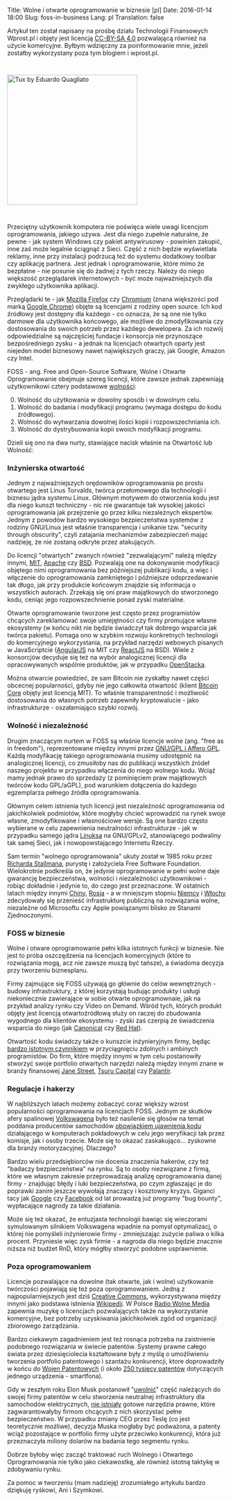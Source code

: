 Title: Wolne i otwarte oprogramowanie w biznesie [pl]
Date: 2016-01-14 18:00
Slug: foss-in-business
Lang: pl
Translation: false

Artykuł ten został napisany na prośbę działu Technologii Finansowych Wprost.pl i objęty jest licencją [CC-BY-SA 4.0](https://creativecommons.org/licenses/by-sa/4.0/deed.pl) pozwalającą również na użycie komercyjne. Byłbym wdzięczny za poinformowanie mnie, jeżeli zostałby wykorzystany poza tym blogiem i wprost.pl.

<a href="https://www.flickr.com/photos/duhhquagliato/4478349112/">
  <img title="Tux by Eduardo Quagliato" class="article-img" src="/images/10_foss/logo.jpg" style="width: 300px; height: auto; margin: 2em auto;">
</a>

Przeciętny użytkownik komputera nie poświęca wiele uwagi licencjom oprogramowania, jakiego używa. Jest dla niego zupełnie naturalne, że pewne - jak system Windows czy pakiet antywirusowy - powinien zakupić, inne zaś może legalnie ściągnąć z Sieci. Część z nich będzie wyświetlała reklamy, inne przy instalacji podrzucą też do systemu dodatkowy toolbar czy aplikację partnera. Jest jednak i oprogramowanie, które mimo że bezpłatne - nie posunie się do żadnej z tych rzeczy. Należy do niego większość przeglądarek internetowych - być może najważniejszych dla zwykłego użytkownika aplikacji.

Przeglądarki te - jak [Mozilla Firefox](https://firefox.com/) czy [Chromium](https://www.chromium.org/) (znana większości pod marką [Google Chrome](https://www.google.pl/chrome/browser/desktop/)) objęte są licencjami z rodziny open source. Ich kod źródłowy jest dostępny dla każdego - co oznacza, że są one nie tylko darmowe dla użytkownika końcowego, ale możliwe do zmodyfikowania czy dostosowania do swoich potrzeb przez każdego dewelopera. Za ich rozwój odpowiedzialne są najczęściej fundacje i konsorcja nie przynoszące bezpośredniego zysku - a jednak na licencjach otwartych oparty jest niejeden model biznesowy nawet największych graczy, jak Google, Amazon czy Intel.

FOSS - ang. Free and Open-Source Software, Wolne i Otwarte Oprogramowanie obejmuje szereg licencji, które zawsze jednak zapewniają użytkownikowi cztery podstawowe [wolności](https://www.gnu.org/philosophy/free-sw.pl.html):

0. Wolność do użytkowania w dowolny sposób i w dowolnym celu.
1. Wolność do badania i modyfikacji programu (wymaga dostępu do kodu źródłowego).
2. Wolność do wytwarzania dowolnej ilości kopii i rozpowszechniania ich.
3. Wolność do dystrybuowania kopii swoich modyfikacji programu.

Dzieli się ono na dwa nurty, stawiające nacisk właśnie na Otwartość lub Wolność:

### Inżynierska otwartość

Jednym z najważniejszych orędowników oprogramowania po prostu otwartego jest Linus Torvalds, twórca przełomowego dla technologii i biznesu jądra systemu Linux. Głównym motywem do otworzenia kodu jest dla niego kunszt techniczny - nic nie gwarantuje tak wysokiej jakości oprogramowania jak przejrzenie go przez kilku niezależnych ekspertów. Jednym z powodów bardzo wysokiego bezpieczeństwa systemów z rodziny GNU/Linux jest właśnie transparencja i unikanie tzw. "security through obscurity", czyli zatajania mechanizmów zabezpieczeń mając nadzieję, że nie zostaną odkryte przez atakujących.

Do licencji "otwartych" zwanych również "zezwalającymi" należą między innymi, [MIT](https://opensource.org/licenses/MIT), [Apache](https://opensource.org/licenses/Apache-2.0) czy [BSD](https://opensource.org/licenses/BSD-3-Clause). Pozwalają one na dokonywanie modyfikacji objętego nimi oprogramowania bez późniejszej publikacji kodu, a więc i włączenie do oprogramowania zamkniętego i późniejsze odsprzedawanie tak długo, jak przy produkcie końcowym znajdzie się informacja o wszystkich autorach. Zrzekają się oni praw majątkowych do stworzonego kodu, ceniąc jego rozpowszechnienie ponad zyski materialne.

Otwarte oprogramowanie tworzone jest często przez programistów chcących zareklamować swoje umiejętności czy firmy promujące własne ekosystemy (w końcu nikt nie będzie świadczył tak dobrego wsparcia jak twórca pakietu). Pomaga ono w szybkim rozwoju konkretnych technologii do komercyjnego wykorzystania, na przykład narzędzi webowych pisanych w JavaScriptcie ([AngularJS](https://angularjs.org/) na MIT czy [ReactJS](https://facebook.github.io/react/) na BSD). Wiele z konsorcjów decyduje się też na wybór analogicznej licencji dla opracowywanych wspólnie produktów, jak w przypadku [OpenStacka](https://www.openstack.org/).

Można otwarcie powiedzieć, że sam Bitcoin nie zyskałby nawet części obcecnej popularności, gdyby nie jego całkowita otwartość (klient [Bitcoin Core](https://github.com/bitcoin/bitcoin) objęty jest licencją MIT). To właśnie transparentność i możliwość dostosowania do własnych potrzeb zapewniły kryptowalucie - jako infrastrukturze - oszałamiająco szybki rozwój.

### Wolność i niezależność

Drugim znaczącym nurtem w FOSS są właśnie licencje wolne (ang. "free as in freedom"), reprezentowane między innymi przez [GNU/GPL i Affero GPL](https://www.gnu.org/licenses/licenses.pl.html). Każdą modyfikację takiego oprogramowania musimy udostępnić na analogicznej licencji, co zmusiłoby nas do publikacji wszystkich źródeł naszego projektu w przypadku włączenia do niego wolnego kodu. Wciąż mamy jednak prawo do sprzedaży (z pominięciem praw majątkowych twórców kodu GPL/aGPL), pod warunkiem dołączenia do każdego egzemplarza pełnego źródła oprogramowania.

Głównym celem istnienia tych licencji jest niezależność oprogramowania od jakichkolwiek podmiotów, które mogłyby chcieć wprowadzić na rynek swoje własne, zmodyfikowane i własnościowe wersje. Są one bardzo często wybierane w celu zapewnienia neutralności infrastrukturze - jak w przypadku samego jądra [Linuksa](https://www.kernel.org/category/faq.html) na GNU/GPLv2, stanowiącego podwaliny tak samej Sieci, jak i nowopowstającego Internetu Rzeczy.

Sam termin "wolnego oprogramowania" ukuty został w 1985 roku przez [Richarda Stallmana](https://www.gnu.org/gnu/initial-announcement.html), purystę i założyciela Free Software Foundation. Wielokrotnie podkreśla on, że jedynie oprogramowanie w pełni wolne daje gwarancję bezpieczeństwa, wolności i niezależności użytkownikowi - robiąc dokładnie i jedynie to, do czego jest przeznaczone. W ostatnich latach między innymi [Chiny](http://qz.com/505383/a-first-look-at-the-chinese-operating-system-the-government-wants-to-replace-windows/), [Rosja](http://www.astra-linux.com/sertivikat.html) - a w mniejszym stopniu [Niemcy](http://www.itworld.com/article/2716115/operating-systems/switching-to-linux-saves-munich-over--11-million.html) i [Włochy](http://www.networkworld.com/article/2984318/opensource-subnet/forza-open-source-italian-military-to-adopt-libreoffice.html) zdecydowały się przenieść infrastrukturę publiczną na rozwiązania wolne, niezależne od Microsoftu czy Apple powiązanymi blisko ze Stanami Zjednoczonymi.

### FOSS w biznesie

Wolne i otware oprogramowanie pełni kilka istotnych funkcji w biznesie. Nie jest to próba oszczędzenia na licencjach komercyjnych (które to rozwiązania mogą, acz nie zawsze muszą być tańsze), a świadoma decyzja przy tworzeniu biznesplanu.

Firmy zajmujące się FOSS używają go głównie do celów wewnętrznych - budowy infrastruktury, z której korzystają budując produkty i usługi niekoniecznie zawierające w sobie otwarte oprogramownaie, jak na przykład analizy rynku czy Video on Demand. Wśród tych, których produkt objęty jest licencją otwartoźródłową służy on raczej do zbudowania wygodnego dla klientów ekosystemu - zyski zaś czerpią ze świadczenia wsparcia do niego (jak [Canonical](http://www.canonical.com/) czy [Red Hat](https://www.redhat.com/)).

Otwartość kodu świadczy także o kunszcie inżynieryjnym firmy, będąc [bardzo istotnym czynnikiem](https://blog.intercom.io/inbound-recruiting-engineers/) w przyciągnięciu zdolnych i ambinych programistów. Do firm, które między innymi w tym celu postanowiły stworzyć swoje portfolio otwartych narzędzi należą między innymi znane w branży finansowej [Jane Street](https://github.com/janestreet), [Tsuru Capital](https://github.com/tsurucapital) czy [Palantir](https://palantir.github.io).

### Regulacje i hakerzy

W najbliższych latach możemy zobaczyć coraz większy wzrost popularności oprogramowania na licencjach FOSS. Jednym ze skutków afery spalinowej [Volkswagena](http://www.consumerreports.org/cro/cars/vw--audi-cited-by-epa-for-cheating-on-diesel-emissions-tests) było też nasilenie się głosów na temat poddania producentów samochodów [obowiązkiem ujawnienia kodu](https://www.totaralms.com/blog/volkswagen-scandal-avoidable-open-source) działającego w komputerach pokładowych w celu jego weryfikacji tak przez komisje, jak i osoby trzecie. Może się to okazać zaskakująco... zyskowne dla branży motoryzacyjnej. Dlaczego?

Bardzo wielu przedsiębiorców nie docenia znaczenia hakerów, czy też "badaczy bezpieczeństwa" na rynku. Są to osoby niezwiązane z firmą, które we własnym zakresie przeprowadzają analizę oprogramowania danej firmy - znajdując błędy i luki bezpieczeństwa, po czym zgłaszając je do poprawki zanim jeszcze wywołają znaczący i kosztowny kryzys. Giganci tacy jak [Google](https://www.google.com/about/appsecurity/reward-program/) czy [Facebook](https://www.facebook.com/whitehat/) od lat prowadzą już programy "bug bounty", wypłacające nagrody za takie działania.

Może się też okazać, że entuzjasta technologii bawiąc się wieczorami symulowanym silnikiem Volkswagena wpadnie na pomysł optymalizacj, o której nie pomyśleli inżynierowie firmy - zmniejszając zużycie paliwa o kilka procent. Przyniesie więc zysk firmie - a nagroda dla niego będzie znacznie niższa niż budżet RnD, który mógłby stworzyć podobne usprawnienie.

### Poza oprogramowaniem

Licencje pozwalające na dowolne (tak otwarte, jak i wolne) użytkowanie twórczości pojawiają się też poza oprogramowaniem. Jedną z najpopularniejszych jest dziś [Creative Commons](http://creativecommons.org/), wykorzystywana między innymi jako podstawa istnienia [Wikipedii](https://en.wikipedia.org/wiki/Wikipedia:Copyrights). W Polsce [Radio Wolne Media](http://radio.wolnemedia.net/) zapewnia muzykę o licencjach pozwalających także na wykorzystanie komercyjne, bez potrzeby uzyskiwania jakichkolwiek zgód od organizacji zbiorowego zarządzania.

Bardzo ciekawym zagadnieniem jest też rosnąca potrzeba na zaistnienie podobnego rozwiązania w świecie patentów. Systemy prawne całego świata przez dziesięciolecia kształtowane były z myślą o umożliwieniu tworzenia portfolio patentowego i szantażu konkurencji, ktore doprowadziły w końcu do [Wojen Patentowych](http://www.pcmag.com/article2/0,2817,2399098,00.asp) (i około [250 tysięcy patentów](https://www.techdirt.com/blog/innovation/articles/20121017/10480520734/there-are-250000-active-patents-that-impact-smartphones-representing-one-six-active-patents-today.shtml) dotyczących jednego urządzenia - smartfona).

Gdy w zeszłym roku Elon Musk postanowił "[uwolnić](https://www.teslamotors.com/blog/all-our-patent-are-belong-you)" część należących do swojej firmy patentów w celu stworzenia neutralnej infrastruktury dla samochodów elektrycznych, [nie istniały](https://gigaom.com/2014/06/14/what-elon-musk-did-and-did-not-do-when-he-opened-teslas-patents/) gotowe narzędzia prawne, które zagwarantowałyby firmom chcących z nich skorzystać pełne bezpieczeństwo. W przypadku zmiany CEO przez Teslę (co jest teoretycznie możliwe), decyzja Muska mogłaby być podważona, a patenty wciąż pozostające w portfolio firmy użyte przeciwko konkurencji, która już przeznaczyła miliony dolarów na badania tego segmentu rynku.

Dobrze byłoby więc zacząć traktować ruch Wolnego i Otwartego Oprogramowania nie tylko jako ciekawostkę, ale również istotną taktykę w zdobywaniu rynku.

<p class="small">Za pomoc w tworzeniu (mam nadzieję) zrozumiałego artykułu bardzo dziękuję ryśkowi, Ani i Szymkowi.</p>
